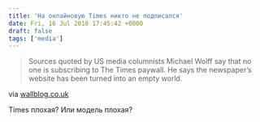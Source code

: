 ```yaml
---
title: 'На онлайновую Times никто не подписался'
date: Fri, 16 Jul 2010 17:45:42 +0000
draft: false
tags: ['media']
---
```


> Sources quoted by US media columnists Michael Wolff say that no one is subscribing to The Times paywall. He says the newspaper’s website has been turned into an empty world.

via [wallblog.co.uk](http://www.wallblog.co.uk/2010/07/14/no-one-is-subscribing-to-the-times-paywall-says-source/)

Times плохая? Или модель плохая?